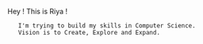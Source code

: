 Hey ! This is Riya !

       I'm trying to build my skills in Computer Science. 
       Vision is to Create, Explore and Expand. 
